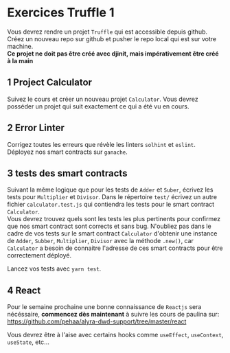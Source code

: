 # Exercices Truffle 1

Vous devrez rendre un projet `Truffle` qui est accessible depuis github.  
Créez un nouveau repo sur github et pusher le repo local qui est sur votre machine.  
**Ce projet ne doit pas être créé avec djinit, mais impérativement être créé à la main**

## 1 Project Calculator

Suivez le cours et créer un nouveau projet `Calculator`.
Vous devrez posséder un projet qui suit exactement ce qui a été vu en cours.

## 2 Error Linter

Corrigez toutes les erreurs que révèle les linters `solhint` et `eslint`.
Déployez nos smart contracts sur `ganache`.

## 3 tests des smart contracts

Suivant la même logique que pour les tests de `Adder` et `Suber`, écrivez les tests pour `Multiplier` et `Divisor`.
Dans le répertoire `test/` écrivez un autre fichier `calculator.test.js` qui contiendra les tests pour le smart contract `Calculator`.  
Vous devrez trouvez quels sont les tests les plus pertinents pour confirmez que nos smart contract sont corrects et sans bug.
N'oubliez pas dans le cadre de vos tests sur le smart contract `Calculator` d'obtenir une instance de `Adder`, `Subber`, `Multiplier`, `Divisor` avec la méthode `.new()`, car `Calculator` a besoin de connaitre l'adresse de ces smart contracts pour être correctement déployé.

Lancez vos tests avec `yarn test`.

## 4 React

Pour le semaine prochaine une bonne connaissance de `Reactjs` sera nécéssaire, **commencez dès maintenant** à suivre les cours de paulina sur: https://github.com/pehaa/alyra-dwd-support/tree/master/react

Vous devrez être à l'aise avec certains hooks comme `useEffect`, `useContext`, `useState`, etc...

